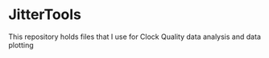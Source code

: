 # JitterTools

This repository holds files that I use for Clock Quality data analysis and data plotting
